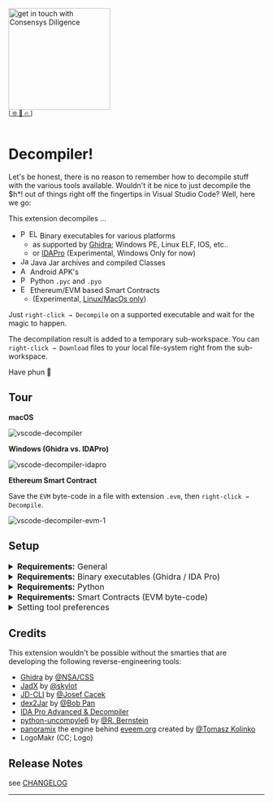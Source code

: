 [<img width="200" alt="get in touch with Consensys Diligence" src="https://user-images.githubusercontent.com/2865694/56826101-91dcf380-685b-11e9-937c-af49c2510aa0.png">](https://diligence.consensys.net)<br/>
<sup>
[[  🌐  ](https://diligence.consensys.net)  [  📩  ](mailto:diligence@consensys.net)  [  🔥  ](https://consensys.github.io/diligence/)]
</sup><br/><br/>


# Decompiler!

Let's be honest, there is no reason to remember how to decompile stuff with the various tools available. Wouldn't it be nice to just decompile the $h*! out of things right off the fingertips in Visual Studio Code? Well, here we go:

This extension decompiles ...

* <img width="17" alt="PE" src="https://user-images.githubusercontent.com/2865694/81810700-b7e73b80-9523-11ea-9ed3-f52704689939.png"><img width="17" alt="ELF/MACH" src="https://user-images.githubusercontent.com/2865694/81844741-d3683b80-954f-11ea-8d21-df843d1dc4df.png"> Binary executables for various platforms
    * as supported by [Ghidra](https://github.com/NationalSecurityAgency/ghidra/wiki/Frequently-asked-questions#what-processors-are-currently-supported); Windows PE, Linux ELF, IOS, etc..
    * or [IDAPro](https://www.hex-rays.com/products/ida/processors/) (Experimental, Windows Only for now)
* <img width="16" alt="Jar" src="https://user-images.githubusercontent.com/2865694/81810613-8a9a8d80-9523-11ea-9fd9-0c83274746d7.png"> Java Jar archives and compiled Classes
* <img width="15" alt="APK" src="https://user-images.githubusercontent.com/2865694/81810616-8c645100-9523-11ea-9bd1-cfddde16a420.png"> Android APK's
* <img width="15" alt="PYC" src="https://user-images.githubusercontent.com/2865694/82730302-e7a1fa80-9cfe-11ea-9499-8cabe633a1d0.png"> Python `.pyc` and `.pyo`
* <img width="15" alt="EVM" src="https://user-images.githubusercontent.com/2865694/84128845-702fd300-aa41-11ea-8202-d7bbb5fda19b.png"> Ethereum/EVM based Smart Contracts 
    * (Experimental, [Linux/MacOs only](https://github.com/eveem-org/panoramix/issues/19))

Just `right-click → Decompile` on a supported executable and wait for the magic to happen.

The decompilation result is added to a temporary sub-workspace. You can `right-click → Download` files to your local file-system right from the sub-workspace.

Have phun 🙌

## Tour

**macOS**

![vscode-decompiler](https://user-images.githubusercontent.com/2865694/81797377-faeae400-950e-11ea-9060-2712dbb4740f.gif)

**Windows (Ghidra vs. IDAPro)**

![vscode-decompiler-idapro](https://user-images.githubusercontent.com/2865694/82062800-ee12ef80-96ca-11ea-8ef6-78920c012477.gif)

**Ethereum Smart Contract**

Save the `EVM` byte-code in a file with extension `.evm`, then `right-click → Decompile`.

![vscode-decompiler-evm-1](https://user-images.githubusercontent.com/2865694/84135961-eb49b700-aa4a-11ea-9d9c-f329f7400ef0.gif)


## Setup

<details>
  <summary style='font-size:12pt'><b>Requirements:</b> General</summary>

* Requires Java (11+) to be installed system-wide. Just install the latest JRE/JDK for your OS (e.g. OpenJDK, Oracle JDK).
* Other tools are bundled with the extension. Just make sure Java is available in your `PATH`.

</details>
<details>
  <summary style='font-size:12pt'><b>Requirements:</b> Binary executables (Ghidra / IDA Pro)</summary>

* Requires a working installation of [Ghidra](https://ghidra-sre.org/) (← Download) to decompile executables
    * either available in `PATH` (like when you install it with `brew cask install ghidra` on os-x; or set-up manually)
    * otherwise please specify the path to the executable `<ghidra>/support/analyzeHeadless` in `code → preferences → settings: vscode-decompiler.tool.ghidra.path` and make sure that the `analyzeHeadless` script runs without errors (and is not prompting for the JDK Home 🤓). Here's a sample Ghidra config for Windows:
    ![ghidraconf](https://user-images.githubusercontent.com/2865694/81807509-7dc76b00-951e-11ea-99d7-359bd624cce5.png)
* (Experimental; Windows Only) Optional a licensed version of [IDA Pro](https://www.hex-rays.com/products/decompiler/) with decompiler support.
    * specify the path to the `idaw` executable in `code → preferences → settings: vscode-decompiler.tool.idaPro.path`, e.g. `c:\IDA68\idaw.exe`.
    * set preference to `idaPro (experimental Windows Only)` in `code → preferences → settings: vscode-decompiler.default.decompiler.selected`.
    * we'll automatically try to run 32 and 64bits `idaw` on the target application (preference on what executable is configured by you)
    * If you're running `<= IDA Pro 6.6` and the normal IDA decompilation mode does not work you can try the set preference to `idaPro legacy hexx-plugin (experimental Windows Only)` in `code → preferences → settings: vscode-decompiler.default.decompiler.selected`. Note: Use this method only if the normal IDA Pro mode doesnt work. Caveat: `idaw*.exe` must not be in a path that contains spaces, ask @microsoft why 😉.

</details>
<details>
  <summary style='font-size:12pt'><b>Requirements:</b> Python</summary>

* Python decompilation requires `pip3 install uncompyle6` (see settings)
  * specify the `uncompyle6` script location in `code → preferences → settings: vscode-decompiler.tool.uncompyle.path` or set to `uncompyle6` if it is available in `PATH`

</details>


<details>
  <summary style='font-size:12pt'><b>Requirements:</b> Smart Contracts (EVM byte-code)</summary>

* The pseudocode generator [panoramix](https://github.com/eveem-org/panoramix)/[eveem](https://www.eveem.org/) requires a working installation of `python3.8` or newer.
  * specify the `python3.8` path in `code → preferences → settings: vscode-decompiler.tool.python38.path` (e.g. `/usr/local/opt/python@3.8/bin/python3.8` (macos/homebrew))
  * make sure `pip` for `python3.8` is installed
  * install `panoramix` dependencies: `$ /usr/local/opt/python@3.8/bin/python3.8 -m pip install coloredlogs requests web3 timeout_decorator ` 
* Note: Panoramix is run in local mode. EVM byte-code is **not** sent to eveem.org.
  * It will attempt to download a function signature database on first load.
  * It will cache files to `<userhome>/.panoramix`.
* No Windows support :/ ([see this issue](https://github.com/eveem-org/panoramix/issues/19)).

</details>

<details>
  <summary style='font-size:12pt'>Setting tool preferences</summary>

`code → preferences → settings:`

* Set default decompiler preference to `ghidra` (default) or `idaPro (experimental Windows Only)` (requires a licensed version of IDAPro + Decompiler)
    * `vscode-decompiler.default.decompiler.selected`
* Set preference for java decompilation to JADX or JD-CLI (default)
    * `vscode-decompiler.java.decompiler.selected`
* Set preference for android apk decompilation to dex2jar + jd-cli (slow) or JADx (default)
    * `vscode-decompiler.apk.decompiler.selected"`

</details>

## Credits

This extension wouldn't be possible without the smarties that are developing the following reverse-engineering tools:

* [Ghidra](https://github.com/NationalSecurityAgency/ghidra/) by [@NSA/CSS](https://twitter.com/NSAGov)
* [JadX](https://github.com/skylot/jadx/) by [@skylot](https://github.com/skylot/)
* [JD-CLI](https://github.com/kwart/jd-cmd) by [@Josef Cacek](https://github.com/kwart)
* [dex2Jar](https://github.com/pxb1988/dex2jar) by [@Bob Pan](https://github.com/pxb1988)
* [IDA Pro Advanced & Decompiler](https://www.hex-rays.com/products/decompiler/)
* [python-uncompyle6](https://github.com/rocky/python-uncompyle6/) by [@R. Bernstein](https://github.com/rocky)
* [panoramix](https://github.com/eveem-org/panoramix) the engine behind [eveem.org](https://www.eveem.org/) created by [@Tomasz Kolinko](https://twitter.com/kolinko)
* LogoMakr (CC; Logo)

## Release Notes

see [CHANGELOG](./CHANGELOG.md)

-----------------------------------------------------------------------------------------------------------
